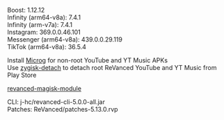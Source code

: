 Boost: 1.12.12  
Infinity (arm64-v8a): 7.4.1  
Infinity (arm-v7a): 7.4.1  
Instagram: 369.0.0.46.101  
Messenger (arm64-v8a): 439.0.0.29.119  
TikTok (arm64-v8a): 36.5.4  

Install [Microg](https://github.com/ReVanced/GmsCore/releases) for non-root YouTube and YT Music APKs  
Use [zygisk-detach](https://github.com/j-hc/zygisk-detach) to detach root ReVanced YouTube and YT Music from Play Store  

[revanced-magisk-module](https://github.com/j-hc/revanced-magisk-module)
  
CLI: j-hc/revanced-cli-5.0.0-all.jar  
Patches: ReVanced/patches-5.13.0.rvp    
